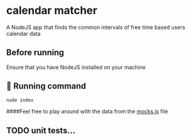 # calendar matcher
A NodeJS app that finds the common intervals of free time based users calendar data

## Before running
Ensure that you have NodeJS installed on your machine

## 🚀 Running command

```bash
node index
```

####Feel free to play around with the data from the [mocks.js](mocks.js) file

## TODO unit tests...
